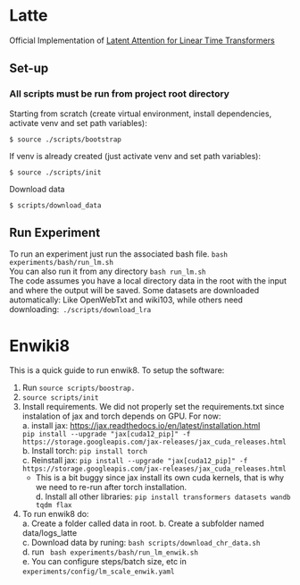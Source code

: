 # Latte
Official Implementation of
[Latent Attention for Linear Time Transformers
](https://doi.org/10.48550/arXiv.2402.17512)

## Set-up

### All scripts must be run from project root directory

Starting from scratch (create virtual environment, install dependencies, activate venv and set path variables):

`$ source ./scripts/bootstrap`

If venv is already created (just activate venv and set path variables):

`$ source ./scripts/init`

Download data

`$ scripts/download_data`

## Run Experiment
To run an experiment just run the associated bash file.
`bash experiments/bash/run_lm.sh`    
You can also run it from any directory
`bash run_lm.sh`     
The code assumes you have a local directory data in the root with the input and where the output will be saved.
Some datasets are downloaded automatically: Like OpenWebTxt and wiki103,
while others need downloading:``` ./scripts/download_lra```

# Enwiki8
This is a quick guide to run enwik8. To setup the software:   
1. Run ``` source scripts/boostrap. ```
2. ``` source scripts/init ```
3. Install requirements. We did not properly set the requirements.txt since instalation of jax and torch depends on GPU. For now:    
a. install jax: https://jax.readthedocs.io/en/latest/installation.html    
``` pip install --upgrade "jax[cuda12_pip]" -f https://storage.googleapis.com/jax-releases/jax_cuda_releases.html ```    
b. Install torch: ```pip install torch```     
c. Reinstall jax: ``` pip install --upgrade "jax[cuda12_pip]" -f https://storage.googleapis.com/jax-releases/jax_cuda_releases.html ```    
    - This is a bit buggy since jax install its own cuda kernels, that is why we need to re-run after torch installation.     
d. Install all other libraries: ```pip install transformers datasets wandb tqdm flax```
4. To run enwik8 do:   
    a. Create a folder called data in root.
    b. Create a subfolder named data/logs_latte    
    c. Download data by runing: ```bash scripts/download_chr_data.sh```    
    d. run ``` bash experiments/bash/run_lm_enwik.sh```    
    e. You can configure steps/batch size, etc in ```experiments/config/lm_scale_enwik.yaml```     

